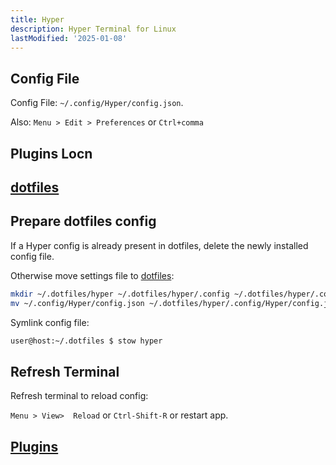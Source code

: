 ```yaml
---
title: Hyper
description: Hyper Terminal for Linux
lastModified: '2025-01-08'
---
```


## Config File

Config File: `~/.config/Hyper/config.json`.

Also: `Menu > Edit > Preferences` or `Ctrl+comma`

## Plugins Locn

## [dotfiles](../../../dev/projects/index.md)

## Prepare dotfiles config

If a Hyper config is already present in dotfiles, delete the newly installed config file.

Otherwise move settings file to [dotfiles](../../../dev/projects/index.md):

```bash
mkdir ~/.dotfiles/hyper ~/.dotfiles/hyper/.config ~/.dotfiles/hyper/.config/Hyper
mv ~/.config/Hyper/config.json ~/.dotfiles/hyper/.config/Hyper/config.json
```

Symlink config file:

```bash
user@host:~/.dotfiles $ stow hyper
```

## Refresh Terminal

Refresh terminal to reload config:

 `Menu > View>  Reload` or `Ctrl-Shift-R` or restart app.

## [Plugins](plugins.md)
